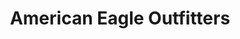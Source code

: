 ---
title: "American Eagle Outfitters"
url: /camarillo/american-eagle-outfitters/
shop: Kleidung
---